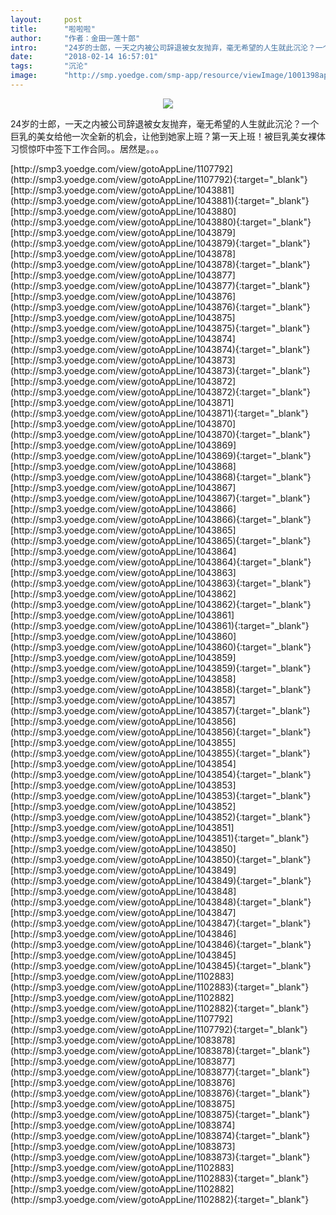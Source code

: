 ```yaml
---
layout:     post
title:      "啦啦啦"
author:     "作者：金田一莲十郎"
intro:      "24岁的士郎，一天之内被公司辞退被女友抛弃，毫无希望的人生就此沉沦？一个巨乳的美女给他一次全新的机会，让他到她家上班？第一天上班！被巨乳美女裸体习惯惊吓中签下工作合同。。居然是。。。"
date:       "2018-02-14 16:57:01"
tags:       "沉沦"
image:      "http://smp.yoedge.com/smp-app/resource/viewImage/1001398appline.png"
---
```

<div style="text-align: center">
<p><img src="http://smp.yoedge.com/smp-app/resource/viewImage/1001398appline.png"/></p>
</div>
<p class="post-meta">
<span>24岁的士郎，一天之内被公司辞退被女友抛弃，毫无希望的人生就此沉沦？一个巨乳的美女给他一次全新的机会，让他到她家上班？第一天上班！被巨乳美女裸体习惯惊吓中签下工作合同。。居然是。。。</span>
</p>
[http://smp3.yoedge.com/view/gotoAppLine/1107792](http://smp3.yoedge.com/view/gotoAppLine/1107792){:target="_blank"}
[http://smp3.yoedge.com/view/gotoAppLine/1043881](http://smp3.yoedge.com/view/gotoAppLine/1043881){:target="_blank"}
[http://smp3.yoedge.com/view/gotoAppLine/1043880](http://smp3.yoedge.com/view/gotoAppLine/1043880){:target="_blank"}
[http://smp3.yoedge.com/view/gotoAppLine/1043879](http://smp3.yoedge.com/view/gotoAppLine/1043879){:target="_blank"}
[http://smp3.yoedge.com/view/gotoAppLine/1043878](http://smp3.yoedge.com/view/gotoAppLine/1043878){:target="_blank"}
[http://smp3.yoedge.com/view/gotoAppLine/1043877](http://smp3.yoedge.com/view/gotoAppLine/1043877){:target="_blank"}
[http://smp3.yoedge.com/view/gotoAppLine/1043876](http://smp3.yoedge.com/view/gotoAppLine/1043876){:target="_blank"}
[http://smp3.yoedge.com/view/gotoAppLine/1043875](http://smp3.yoedge.com/view/gotoAppLine/1043875){:target="_blank"}
[http://smp3.yoedge.com/view/gotoAppLine/1043874](http://smp3.yoedge.com/view/gotoAppLine/1043874){:target="_blank"}
[http://smp3.yoedge.com/view/gotoAppLine/1043873](http://smp3.yoedge.com/view/gotoAppLine/1043873){:target="_blank"}
[http://smp3.yoedge.com/view/gotoAppLine/1043872](http://smp3.yoedge.com/view/gotoAppLine/1043872){:target="_blank"}
[http://smp3.yoedge.com/view/gotoAppLine/1043871](http://smp3.yoedge.com/view/gotoAppLine/1043871){:target="_blank"}
[http://smp3.yoedge.com/view/gotoAppLine/1043870](http://smp3.yoedge.com/view/gotoAppLine/1043870){:target="_blank"}
[http://smp3.yoedge.com/view/gotoAppLine/1043869](http://smp3.yoedge.com/view/gotoAppLine/1043869){:target="_blank"}
[http://smp3.yoedge.com/view/gotoAppLine/1043868](http://smp3.yoedge.com/view/gotoAppLine/1043868){:target="_blank"}
[http://smp3.yoedge.com/view/gotoAppLine/1043867](http://smp3.yoedge.com/view/gotoAppLine/1043867){:target="_blank"}
[http://smp3.yoedge.com/view/gotoAppLine/1043866](http://smp3.yoedge.com/view/gotoAppLine/1043866){:target="_blank"}
[http://smp3.yoedge.com/view/gotoAppLine/1043865](http://smp3.yoedge.com/view/gotoAppLine/1043865){:target="_blank"}
[http://smp3.yoedge.com/view/gotoAppLine/1043864](http://smp3.yoedge.com/view/gotoAppLine/1043864){:target="_blank"}
[http://smp3.yoedge.com/view/gotoAppLine/1043863](http://smp3.yoedge.com/view/gotoAppLine/1043863){:target="_blank"}
[http://smp3.yoedge.com/view/gotoAppLine/1043862](http://smp3.yoedge.com/view/gotoAppLine/1043862){:target="_blank"}
[http://smp3.yoedge.com/view/gotoAppLine/1043861](http://smp3.yoedge.com/view/gotoAppLine/1043861){:target="_blank"}
[http://smp3.yoedge.com/view/gotoAppLine/1043860](http://smp3.yoedge.com/view/gotoAppLine/1043860){:target="_blank"}
[http://smp3.yoedge.com/view/gotoAppLine/1043859](http://smp3.yoedge.com/view/gotoAppLine/1043859){:target="_blank"}
[http://smp3.yoedge.com/view/gotoAppLine/1043858](http://smp3.yoedge.com/view/gotoAppLine/1043858){:target="_blank"}
[http://smp3.yoedge.com/view/gotoAppLine/1043857](http://smp3.yoedge.com/view/gotoAppLine/1043857){:target="_blank"}
[http://smp3.yoedge.com/view/gotoAppLine/1043856](http://smp3.yoedge.com/view/gotoAppLine/1043856){:target="_blank"}
[http://smp3.yoedge.com/view/gotoAppLine/1043855](http://smp3.yoedge.com/view/gotoAppLine/1043855){:target="_blank"}
[http://smp3.yoedge.com/view/gotoAppLine/1043854](http://smp3.yoedge.com/view/gotoAppLine/1043854){:target="_blank"}
[http://smp3.yoedge.com/view/gotoAppLine/1043853](http://smp3.yoedge.com/view/gotoAppLine/1043853){:target="_blank"}
[http://smp3.yoedge.com/view/gotoAppLine/1043852](http://smp3.yoedge.com/view/gotoAppLine/1043852){:target="_blank"}
[http://smp3.yoedge.com/view/gotoAppLine/1043851](http://smp3.yoedge.com/view/gotoAppLine/1043851){:target="_blank"}
[http://smp3.yoedge.com/view/gotoAppLine/1043850](http://smp3.yoedge.com/view/gotoAppLine/1043850){:target="_blank"}
[http://smp3.yoedge.com/view/gotoAppLine/1043849](http://smp3.yoedge.com/view/gotoAppLine/1043849){:target="_blank"}
[http://smp3.yoedge.com/view/gotoAppLine/1043848](http://smp3.yoedge.com/view/gotoAppLine/1043848){:target="_blank"}
[http://smp3.yoedge.com/view/gotoAppLine/1043847](http://smp3.yoedge.com/view/gotoAppLine/1043847){:target="_blank"}
[http://smp3.yoedge.com/view/gotoAppLine/1043846](http://smp3.yoedge.com/view/gotoAppLine/1043846){:target="_blank"}
[http://smp3.yoedge.com/view/gotoAppLine/1043845](http://smp3.yoedge.com/view/gotoAppLine/1043845){:target="_blank"}
[http://smp3.yoedge.com/view/gotoAppLine/1102883](http://smp3.yoedge.com/view/gotoAppLine/1102883){:target="_blank"}
[http://smp3.yoedge.com/view/gotoAppLine/1102882](http://smp3.yoedge.com/view/gotoAppLine/1102882){:target="_blank"}
[http://smp3.yoedge.com/view/gotoAppLine/1107792](http://smp3.yoedge.com/view/gotoAppLine/1107792){:target="_blank"}
[http://smp3.yoedge.com/view/gotoAppLine/1083878](http://smp3.yoedge.com/view/gotoAppLine/1083878){:target="_blank"}
[http://smp3.yoedge.com/view/gotoAppLine/1083877](http://smp3.yoedge.com/view/gotoAppLine/1083877){:target="_blank"}
[http://smp3.yoedge.com/view/gotoAppLine/1083876](http://smp3.yoedge.com/view/gotoAppLine/1083876){:target="_blank"}
[http://smp3.yoedge.com/view/gotoAppLine/1083875](http://smp3.yoedge.com/view/gotoAppLine/1083875){:target="_blank"}
[http://smp3.yoedge.com/view/gotoAppLine/1083874](http://smp3.yoedge.com/view/gotoAppLine/1083874){:target="_blank"}
[http://smp3.yoedge.com/view/gotoAppLine/1083873](http://smp3.yoedge.com/view/gotoAppLine/1083873){:target="_blank"}
[http://smp3.yoedge.com/view/gotoAppLine/1102883](http://smp3.yoedge.com/view/gotoAppLine/1102883){:target="_blank"}
[http://smp3.yoedge.com/view/gotoAppLine/1102882](http://smp3.yoedge.com/view/gotoAppLine/1102882){:target="_blank"}


